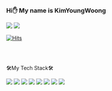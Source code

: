 ### Hi✋ My name is KimYoungWoong
<a href="https://highero.tistory.com" target="_blank"><img src="https://img.shields.io/badge/Blog-ff5a4a?style=flat-square&logo=Tistory&logoColor=white"></a>
<a href="https://mail.google.com/" target="_blank"><img src="https://img.shields.io/badge/highero700@gmail.com-FFFFFF?style=flat-square&logo=Gmail&logoColor=red"/></a>

[![Hits](https://hits.seeyoufarm.com/api/count/incr/badge.svg?url=https%3A%2F%2Fgithub.com%2Fnovice-hero%2Fhit-counter)](https://hits.seeyoufarm.com)

<br><br>

🛠My Tech Stack🛠

<img src="https://img.shields.io/badge/JavaScript-F7DF1E?style=flat-square&logo=JavaScript&logoColor=white"/></a>
<img src="https://img.shields.io/badge/TypeScript-3075c0?style=flat-square&logo=TypeScript&logoColor=white"/></a>
<img src="https://img.shields.io/badge/React-61DAFB?style=flat-square&logo=React&logoColor=white"/></a>
<img src="https://img.shields.io/badge/Redux-7348b6?style=flat-square&logo=React&logoColor=white"/></a>
<img src="https://img.shields.io/badge/React Query-f74e5c?style=flat-square&logo=React-Query&logoColor=white"/></a>
<img src="https://img.shields.io/badge/HTML-E34F26?style=flat-square&logo=HTML5&logoColor=white"/></a>
<img src="https://img.shields.io/badge/CSS-1572B6?style=flat-square&logo=CSS3&logoColor=white"/></a>
<img src="https://img.shields.io/badge/Python-3766AB?style=flat-square&logo=Python&logoColor=white"/></a>
